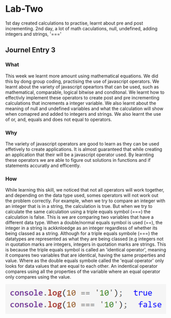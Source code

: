 # Lab-Two

1st day created calculations to practise, learnt about pre and post incrementing.
2nd day, a lot of math caculations, null, undefined, adding integers and strings, '==='

## Journel Entry 3

### What

This week we learnt more amount using mathematical equations. We did this by dong group coding, practising the use of javascript operators. We learnt about the variety of javascript opeartors that can be used, such as mathematical, comparable, logical bitwise and conditonal. We learnt how to effectivly implement these operators to create post and pre incrementing calculations that increments a integer variable. We also learnt about the meaning of null and undefined variables and what the calculation will show when comapred and added to integers and strings. We also learnt the use of or, and, equals and does not equal to operators.

### Why

The variety of javascript operators are good to learn as they can be used effetively to create applications. It is almost guaranteed that while creating an application that their will be a javascript operator used. By learnting these operators we are able to figure out solutions in functions and if statements accuratly and efficently.

### How

While learning this skill, we noticed that not all operators will work together, and depending on the data type used, somes operators will not work out the problem correctly. For example, when we try to compare an integer with an integer that is in a string, the calculation is true. But when we try to calculate the same calculation using a triple equals symbol (===) the calculation is false. This is we are comparing two variables that have a different data type. When a double/normal equals symbol is used (==), the integer in a string is ackknloedge as an integer regardless of whether its being classed as a string. Although for a triple equals symbole (===) the datatypes are represented as what they are being classed (e.g integers not in quotation marks are integers, integers in quotation marks are strings. This is because the triple equals symbol is called an 'identical operator', meaning it compares two variables that are identical, having the same properties and value. Where as the double equals symbole called the 'equal operator' only looks for data values that are equal to each other. An indentical operator compares using all the properties of the variable where an equal operator only compares using the value.

![Image of Code](https://github.com/travisbyr/Lab-Two/blob/master/image1.png)
